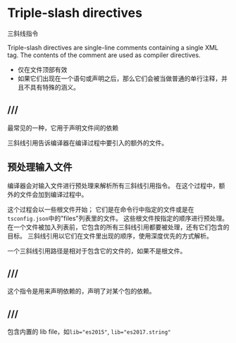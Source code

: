 # Triple-slash directives

三斜线指令

Triple-slash directives are single-line comments containing a single XML tag. The contents of the comment are used as compiler directives.

- 仅在文件顶部有效
- 如果它们出现在一个语句或声明之后，那么它们会被当做普通的单行注释，并且不具有特殊的涵义。

## /// <reference path="..." />

最常见的一种，它用于声明文件间的依赖

三斜线引用告诉编译器在编译过程中要引入的额外的文件。

## 预处理输入文件

编译器会对输入文件进行预处理来解析所有三斜线引用指令。 在这个过程中，额外的文件会加到编译过程中。

这个过程会以一些根文件开始； 它们是在命令行中指定的文件或是在`tsconfig.json`中的"files"列表里的文件。 这些根文件按指定的顺序进行预处理。 在一个文件被加入列表前，它包含的所有三斜线引用都要被处理，还有它们包含的目标。 三斜线引用以它们在文件里出现的顺序，使用深度优先的方式解析。

一个三斜线引用路径是相对于包含它的文件的，如果不是根文件。

## /// <reference types="..." />

这个指令是用来声明依赖的，声明了对某个包的依赖。

## /// <reference lib="..." />

包含内置的 lib file，如`lib="es2015"`, `lib="es2017.string"`
